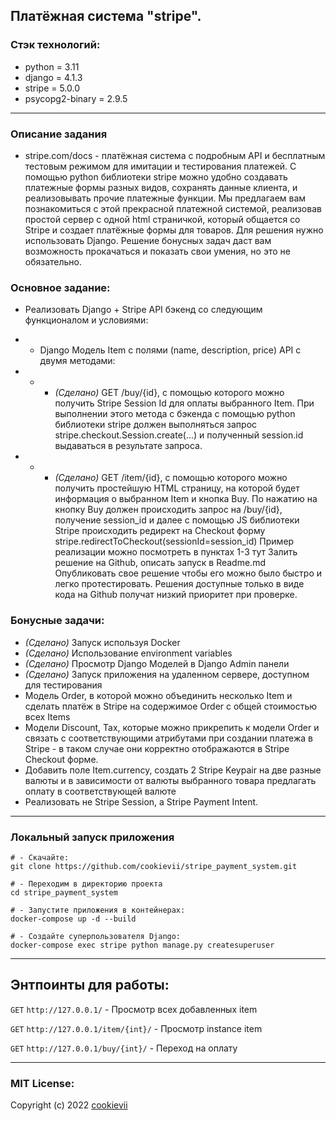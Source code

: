 ## Платёжная система "stripe".

### Стэк технологий:

* python = 3.11
* django = 4.1.3
* stripe = 5.0.0
* psycopg2-binary = 2.9.5

---

### Описание задания

* stripe.com/docs - платёжная система с подробным API и бесплатным тестовым режимом для имитации и тестирования
  платежей.
  С помощью python библиотеки stripe можно удобно создавать платежные формы разных видов, сохранять данные клиента, и
  реализовывать прочие платежные функции.
  Мы предлагаем вам познакомиться с этой прекрасной платежной системой, реализовав простой сервер с одной html
  страничкой,
  который общается со Stripe и создает платёжные формы для товаров.
  Для решения нужно использовать Django. Решение бонусных задач даст вам возможность прокачаться и показать свои умения,
  но это не обязательно.

### Основное задание:
* Реализовать Django + Stripe API бэкенд со следующим функционалом и условиями:

* 
    * Django Модель Item с полями (name, description, price) API с двумя методами:

*
    * 
        * _*(Сделано)*_ GET /buy/{id}, c помощью которого можно получить Stripe Session Id для оплаты выбранного Item. При выполнении
          этого метода c бэкенда с помощью python библиотеки stripe должен выполняться запрос
          stripe.checkout.Session.create(...) и полученный session.id выдаваться в результате запроса.


*
    *
        * _*(Сделано)*_  GET /item/{id}, c помощью которого можно получить простейшую HTML страницу, на которой будет информация о
          выбранном Item и кнопка Buy. По нажатию на кнопку Buy должен происходить запрос на /buy/{id}, получение
          session_id и далее с помощью JS библиотеки Stripe происходить редирект на Checkout форму
          stripe.redirectToCheckout(sessionId=session_id)
          Пример реализации можно посмотреть в пунктах 1-3 тут
          Залить решение на Github, описать запуск в Readme.md
          Опубликовать свое решение чтобы его можно было быстро и легко протестировать.
          Решения доступные только в виде кода на Github получат низкий приоритет при проверке.

### Бонусные задачи:

* _*(Сделано)*_ Запуск используя Docker
* _*(Сделано)*_  Использование environment variables
* _*(Сделано)*_  Просмотр Django Моделей в Django Admin панели
* _*(Сделано)*_ Запуск приложения на удаленном сервере, доступном для тестирования
* Модель Order, в которой можно объединить несколько Item и сделать платёж в Stripe на содержимое Order c общей
  стоимостью всех Items
* Модели Discount, Tax, которые можно прикрепить к модели Order и связать с соответствующими атрибутами при создании
  платежа в Stripe - в таком случае они корректно отображаются в Stripe Checkout форме.
* Добавить поле Item.currency, создать 2 Stripe Keypair на две разные валюты и в зависимости от валюты выбранного товара
  предлагать оплату в соответствующей валюте
* Реализовать не Stripe Session, а Stripe Payment Intent.

----

### Локальный запуск приложения

```shell
# - Cкачайте:
git clone https://github.com/cookievii/stripe_payment_system.git

# - Переходим в директорию проекта 
cd stripe_payment_system

# - Запустите приложения в контейнерах:
docker-compose up -d --build

# - Создайте суперпользователя Django:
docker-compose exec stripe python manage.py createsuperuser
```

***

## Энтпоинты для работы:

```GET``` ```http://127.0.0.1/``` - Просмотр всех добавленных item

```GET``` ```http://127.0.0.1/item/{int}/``` - Просмотр instance item

```GET``` ```http://127.0.0.1/buy/{int}/``` - Переход на оплату

----------

### MIT License:

Copyright (c) 2022 [cookievii](https://github.com/cookievii)